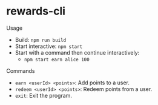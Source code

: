# rewards-cli

Usage
- Build: `npm run build`
- Start interactive: `npm start`
- Start with a command then continue interactively:
  - `npm start earn alice 100`

Commands
- `earn <userId> <points>`: Add points to a user.
- `redeem <userId> <points>`: Redeem points from a user.
- `exit`: Exit the program.
